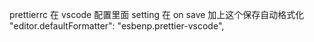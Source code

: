prettierrc 在 vscode 配置里面 setting
在 on save 加上这个保存自动格式化
"editor.defaultFormatter": "esbenp.prettier-vscode",
